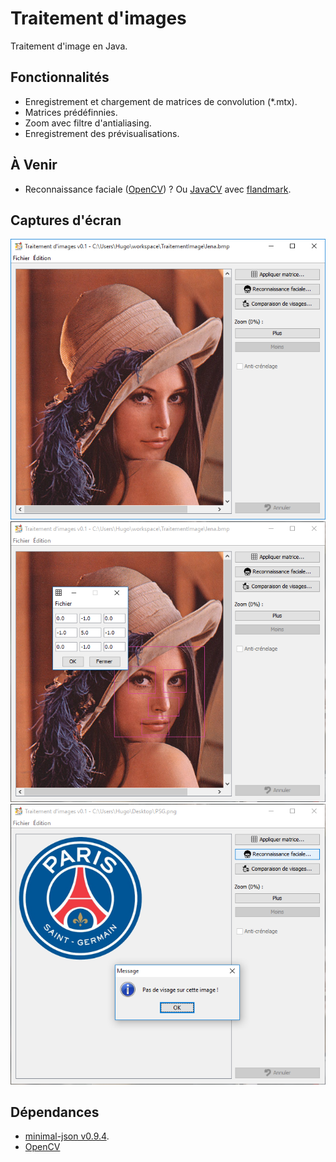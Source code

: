 Traitement d'images
==================

Traitement d'image en Java.

## Fonctionnalités
* Enregistrement et chargement de matrices de convolution (*.mtx).
* Matrices prédéfinnies.
* Zoom avec filtre d'antialiasing.
* Enregistrement des prévisualisations.

## À Venir
* Reconnaissance faciale ([OpenCV](http://docs.opencv.org/3.0-beta/doc/tutorials/introduction/desktop_java/java_dev_intro.html)) ?
 Ou [JavaCV](https://github.com/bytedeco/javacv) avec [flandmark](https://github.com/bytedeco/javacpp-presets/tree/master/flandmark).

## Captures d'écran
![Capture 1](https://github.com/Skyost/TraitementImage/blob/master/screenshots/screen-0.png)
![Capture 2](https://github.com/Skyost/TraitementImage/blob/master/screenshots/screen-1.png)
![Capture 3](https://github.com/Skyost/TraitementImage/blob/master/screenshots/screen-2.png)

## Dépendances
* [minimal-json v0.9.4](https://github.com/ralfstx/minimal-json).
* [OpenCV](http://opencv.org)